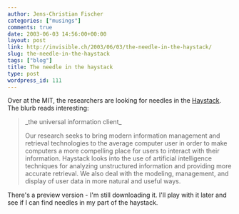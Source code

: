 ```yaml
---
author: Jens-Christian Fischer
categories: ["musings"]
comments: true
date: 2003-06-03 14:56:00+00:00
layout: post
link: http://invisible.ch/2003/06/03/the-needle-in-the-haystack/
slug: the-needle-in-the-haystack
tags: ["blog"]
title: The needle in the haystack
type: post
wordpress_id: 111
---
```


Over at the MIT, the researchers are looking for needles in the [Haystack](http://haystack.lcs.mit.edu/index.html). The blurb reads interesting:


<blockquote>_the universal information client_

Our research seeks to bring modern information management and retrieval technologies to the average computer user in order to make computers a more compelling place for users to interact with their information. Haystack looks into the use of artificial intelligence techniques for analyzing unstructured information and providing more accurate retrieval. We also deal with the modeling, management, and display of user data in more natural and useful ways. 
</blockquote>


There's a preview version - I'm still downloading it. I'll play with it later and see if I can find needles in my part of the haystack.
